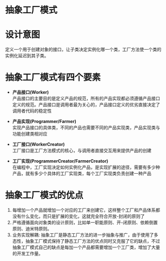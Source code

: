 抽象工厂模式
====

# 设计意图
定义一个用于创建对象的接口，让子类决定实例化哪一个类，工厂方法使一个类的实例化延迟到其子类。

# 抽象工厂模式有四个要素
+ **产品接口(Worker)**
  </br>产品接口的主要目的是定义产品的规范，所有的产品实现都必须遵循产品接口定义的规范。产品接口是调用者最为关心的，产品接口定义的优劣直接决定了调用者代码的稳定性

+ **产品实现(Programmer/Farmer)**
  </br>实现产品接口的具体类，不同的产品也需要不同的产品实现类，产品实现类与功能创建类相对应
  
+ **工厂接口(WorkerCreator)**
  </br>工厂接口是工厂方法模式的核心，与调用者直接交互用来提供产品的创建

+ **工厂实现(ProgrammerCreator/FarmerCreator)**
  </br>在编程中，工厂实现决定如何实例化产品，是实现扩展的途径，需要有多少种产品，就有多少个具体的工厂实现类，每个工厂实现类负责创建一种产品


# 抽象工厂模式的优点
1. 每增加一个产品就增加一个对应的工厂来创建它，这样整个工厂和产品体系都没有什么变化，而只是扩展的变化，这就完全符合开放-封闭的原则了
2. 严格遵循面向对象类的设计原则，比如单一职能原则、开-闭原则、依赖倒置原则、迪米特原则。
3. 业务实现解耦: 抽象工厂是静态工厂方法的进一步抽象与推广，由于使用了多态性，抽象工厂模式保持了静态工厂方法的优点同时又克服了它的缺点，不过抽象工厂模式自己的缺点是每加一个产品都需要增加一个工厂类，增加了大量的开发工作量。
